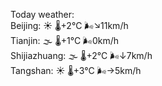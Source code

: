 Today weather:  
Beijing: ☀️ 🌡️+2°C 🌬️↘11km/h  
Tianjin: 🌫  🌡️+1°C 🌬️0km/h  
Shijiazhuang: 🌫  🌡️+2°C 🌬️↓7km/h  
Tangshan: ☀️ 🌡️+3°C 🌬️→5km/h  
